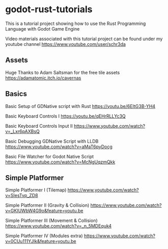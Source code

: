 # godot-rust-tutorials
This is a tutorial project showing how to use the Rust Programming Language with Godot Game Engine

Video materials associated with this tutorial project can be found under my youtube channel https://www.youtube.com/user/schr3da

## Assets

Huge Thanks to Adam Saltsman for the free tile assets
https://adamatomic.itch.io/cavernas

## Basics

Basic Setup of GDNative script with Rust 
https://youtu.be/6EItG3B-YH4

Basic Keyboard Controls I
https://youtu.be/qEHrRLLYc3Q

Basic Keyboard Controls Input II
https://www.youtube.com/watch?v=_Lxr6pAXBsQ

Basic Debugging GDNative Script with LLDB
https://www.youtube.com/watch?v=aMaT6pyDocg

Basic File Watcher for Godot Native Script
https://www.youtube.com/watch?v=McNgUqzmQkk

## Simple Platformer

Simple Platformer I (Tilemap)
https://www.youtube.com/watch?v=SIesTvp_ZD8

Simple Platformer II (Gravity & Collision)
https://www.youtube.com/watch?v=GKIUWbW4G9o&feature=youtu.be

Simple Platformer III (Movement & Collision)
https://www.youtube.com/watch?v=_n_5MDEquk4

Simple Platformer IV (Modules extra)
https://www.youtube.com/watch?v=0CUu111YJIk&feature=youtu.be

